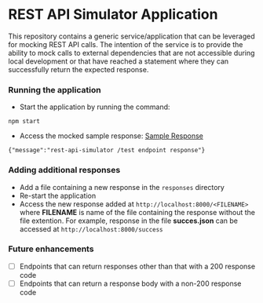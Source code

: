 # REST API Simulator Application
This repository contains a generic service/application that can be leveraged for mocking REST API calls. The intention of the service is to provide the ability to mock calls to external dependencies that are not accessible during local development or that have reached a statement where they can successfully return the expected response.

### Running the application
- Start the application by running the command:
```
npm start
```
- Access the mocked sample response: [Sample Response](http://localhost:8000/sample)
```
{"message":"rest-api-simulator /test endpoint response"}
```

### Adding additional responses
- Add a file containing a new response in the `responses` directory
- Re-start the application
- Access the new response added at `http://localhost:8000/<FILENAME>` where **FILENAME** is name of the file containing the response without the file extention. For example, response in the file **succes.json** can be accessed at `http://localhost:8000/success`


### Future enhancements
- [ ] Endpoints that can return responses other than that with a 200 response code
- [ ] Endpoints that can return a response body with a non-200 response code
